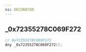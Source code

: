 ```yaml
---
ns: DECORATOR
---
```

## _0x72355278C069F272

```c
// 0x72355278C069F272
Any _0x72355278C069F272();
```

